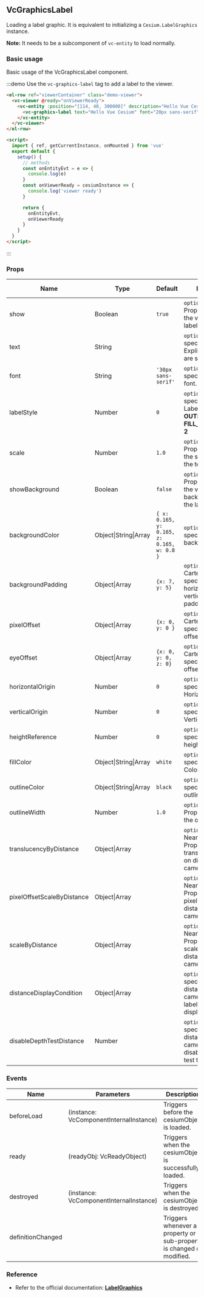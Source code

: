 ## VcGraphicsLabel

Loading a label graphic. It is equivalent to initializing a `Cesium.LabelGraphics` instance.

**Note:** It needs to be a subcomponent of `vc-entity` to load normally.

### Basic usage

Basic usage of the VcGraphicsLabel component.

:::demo Use the `vc-graphics-label` tag to add a label to the viewer.

```html
<el-row ref="viewerContainer" class="demo-viewer">
  <vc-viewer @ready="onViewerReady">
    <vc-entity :position="[114, 40, 300000]" description="Hello Vue Cesium" @click="onEntityEvt" @mouseover="onEntityEvt" @mouseout="onEntityEvt">
      <vc-graphics-label text="Hello Vue Cesium" font="20px sans-serif" :pixelOffset="[0, 20]" fillColor="red"></vc-graphics-label>
    </vc-entity>
  </vc-viewer>
</el-row>

<script>
  import { ref, getCurrentInstance, onMounted } from 'vue'
  export default {
    setup() {
      // methods
      const onEntityEvt = e => {
        console.log(e)
      }
      const onViewerReady = cesiumInstance => {
        console.log('viewer ready')
      }

      return {
        onEntityEvt,
        onViewerReady
      }
    }
  }
</script>
```

:::

### Props

<!-- prettier-ignore -->
| Name | Type | Default | Description | Accepted Values |
| ---- | ---- | ------- | ----------- | --------------- |
| show | Boolean | `true` | `optional` A boolean Property specifying the visibility of the label. |
| text | String | | `optional` A Property specifying the text. Explicit newlines '\n' are supported. |
| font | String | `'30px sans-serif'` | `optional` A Property specifying the CSS font. |
| labelStyle | Number | `0` | `optional` A Property specifying the LabelStyle. **FILL: 0, OUTLINE: 1, FILL_AND_OUTLINE: 2** |0/1/2|
| scale | Number | `1.0` | `optional` A numeric Property specifying the scale to apply to the text. |
| showBackground | Boolean | `false` | `optional` A boolean Property specifying the visibility of the background behind the label. |
| backgroundColor | Object\|String\|Array | `{ x: 0.165, y: 0.165, z: 0.165, w: 0.8 }` | `optional` A Property specifying the background Color. |
| backgroundPadding | Object\|Array | `{x: 7, y: 5}` | `optional` A Cartesian2 Property specifying the horizontal and vertical background padding in pixels. |
| pixelOffset | Object\|Array | `{x: 0, y: 0 }` | `optional` A Cartesian2 Property specifying the pixel offset. |
| eyeOffset | Object\|Array | `{x: 0, y: 0, z: 0}` | `optional` A Cartesian3 Property specifying the eye offset.|
| horizontalOrigin | Number | `0` | `optional` A Property specifying the HorizontalOrigin. |
| verticalOrigin | Number | `0` | `optional` A Property specifying the VerticalOrigin. |
| heightReference | Number | `0` | `optional` A Property specifying what the height is relative to. |
| fillColor | Object\|String\|Array | `white` | `optional` A Property specifying the fill Color. |
| outlineColor | Object\|String\|Array | `black` | `optional` A Property specifying the outline Color. |
| outlineWidth | Number | `1.0` | `optional` A numeric Property specifying the outline width. |
| translucencyByDistance | Object\|Array | | `optional` A NearFarScalar Property used to set translucency based on distance from the camera. |
| pixelOffsetScaleByDistance | Object\|Array | | `optional` A NearFarScalar Property used to set pixelOffset based on distance from the camera. |
| scaleByDistance | Object\|Array | | `optional` A NearFarScalar Property used to set scale based on distance from the camera. |
| distanceDisplayCondition | Object\|Array | | `optional` A Property specifying at what distance from the camera that this label will be displayed. |
| disableDepthTestDistance | Number | | `optional` A Property specifying the distance from the camera at which to disable the depth test to. |

### Events

| Name              | Parameters                              | Description                                                          |
| ----------------- | --------------------------------------- | -------------------------------------------------------------------- |
| beforeLoad        | (instance: VcComponentInternalInstance) | Triggers before the cesiumObject is loaded.                          |
| ready             | (readyObj: VcReadyObject)               | Triggers when the cesiumObject is successfully loaded.               |
| destroyed         | (instance: VcComponentInternalInstance) | Triggers when the cesiumObject is destroyed.                         |
| definitionChanged |                                         | Triggers whenever a property or sub-property is changed or modified. |

### Reference

- Refer to the official documentation: **[LabelGraphics](https://cesium.com/docs/cesiumjs-ref-doc/LabelGraphics.html)**
